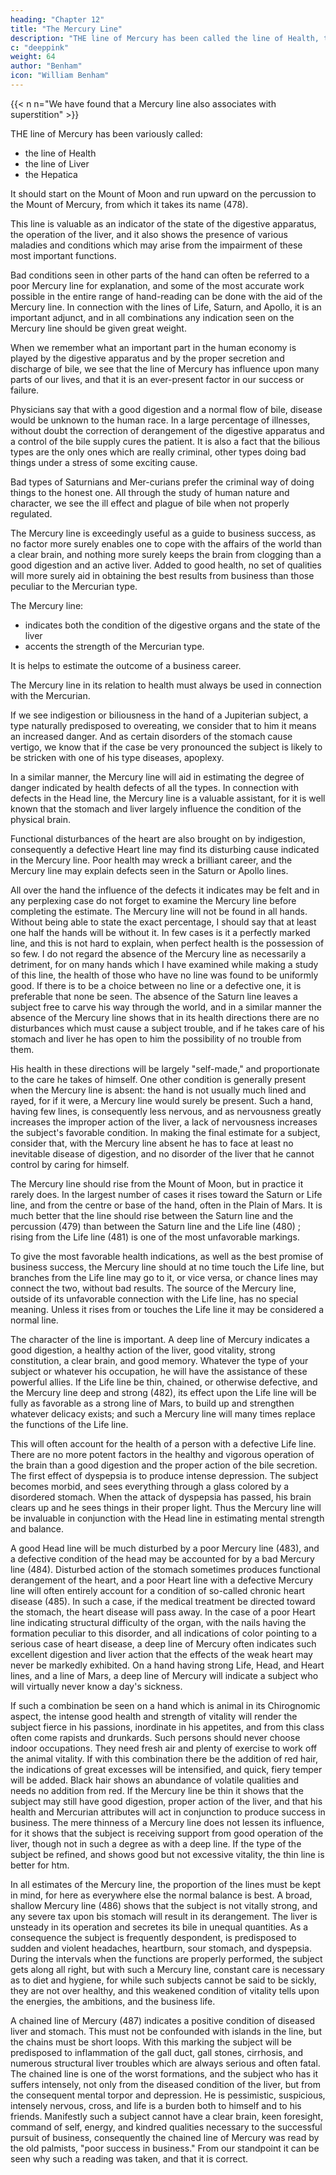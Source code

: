 ```yaml
---
heading: "Chapter 12"
title: "The Mercury Line"
description: "THE line of Mercury has been called the line of Health, the line of Liver, and the Hepatica"
c: "deeppink"
weight: 64
author: "Benham"
icon: "William Benham"
---
```



{{< n n="We have found that a Mercury line also associates with superstition" >}}



THE line of Mercury has been variously called:
- the line of Health
- the line of Liver
- the Hepatica

It should start on the Mount of Moon and run upward on the percussion to the Mount of Mercury, from which it takes its name (478).

This line is valuable as an indicator of the state of the digestive apparatus, the operation of the liver, and it also shows the presence of various maladies and conditions which may arise from the impairment of these most important functions. 

Bad conditions seen in other parts of the hand can often be referred to a poor Mercury line for explanation, and some of the most accurate work possible in the entire range of hand-reading can be done with the aid of the Mercury line. In connection with the lines of Life, Saturn, and Apollo, it is an important adjunct, and in all combinations any indication seen on the Mercury line should be given great weight. 

When we remember what an important part in the human economy is played by the digestive apparatus and by the proper secretion and discharge of bile, we see that the line of Mercury has influence upon many parts of our lives, and that it is an ever-present factor in our success or failure. 

Physicians say that with a good digestion and a normal flow of bile, disease would be unknown to the human race. In a large percentage of illnesses, without doubt the correction of derangement of the digestive apparatus and a control of the bile supply cures the patient. It is also a fact that the bilious types are the only ones which are really criminal, other types doing bad things under a stress of some exciting cause. 

Bad types of Saturnians and Mer-curians prefer the criminal way of doing things to the honest one. All through the study of human nature and character, we see the ill effect and plague of bile when not properly regulated. 

The Mercury line is exceedingly useful as a guide to business success, as no factor more surely enables one to cope with the affairs of the world than a clear brain, and nothing more surely keeps the brain from clogging than a good digestion and an active liver. Added to good health, no set of qualities will more surely aid in obtaining the best results from business than those peculiar to the Mercurian type. 

The Mercury line:
- indicates both the condition of the digestive organs and the state of the liver
- accents the strength of the Mercurian type.

It is helps to estimate the outcome of a business career. 

<!-- The Line Of Mercury 629 No. 478.  -->

The Mercury line in its relation to health must always be used in connection with the Mercurian. 

If we see indigestion or biliousness in the hand of a Jupiterian subject, a type naturally predisposed to overeating, we consider that to him it means an increased danger. And as certain disorders of the stomach cause vertigo, we know that if the case be very pronounced the subject is likely to be stricken with one of his type diseases, apoplexy. 

In a similar manner, the Mercury line will aid in estimating the degree of danger indicated by health defects of all the types. In connection with defects in the Head line, the Mercury line is a valuable assistant, for it is well known that the stomach and liver largely influence the condition of the physical brain.

Functional disturbances of the heart are also brought on by indigestion, consequently a defective Heart line may find its disturbing cause indicated in the Mercury line. Poor health may wreck a brilliant career, and the Mercury line may explain defects seen in the Saturn or Apollo lines. 

All over the hand the influence of the defects it indicates may be felt and in any perplexing case do not forget to examine the Mercury line before completing the estimate. The Mercury line will not be found in all hands. Without being able to state the exact percentage, I should say that at least one half the hands will be without it. In few cases is it a perfectly marked line, and this is not hard to explain, when perfect health is the possession of so few. I do not regard the absence of the Mercury line as necessarily a detriment, for on many hands which I have examined while making a study of this line, the health of those who have no line was found to be uniformly good. If there is to be a choice between no line or a defective one, it is preferable that none be seen. The absence of the Saturn line leaves a subject free to carve his way through the world, and in a similar manner the absence of the Mercury line shows that in its health directions there are no disturbances which must cause a subject trouble, and if he takes care of his stomach and liver he has open to him the possibility of no trouble from them. 

His health in these directions will be largely "self-made," and proportionate to the care he takes of himself. One other condition is generally present when the Mercury line is absent: the hand is not usually much lined and rayed, for if it were, a Mercury line would surely be present. Such a hand, having few lines, is consequently less nervous, and as nervousness greatly increases the improper action of the liver, a lack of nervousness increases the subject's favorable condition. In making the final estimate for a subject, consider that, with the Mercury line absent he has to face at least no inevitable disease of digestion, and no disorder of the liver that he cannot control by caring for himself. 

The Mercury line should rise from the Mount of Moon, but in practice it rarely does. In the largest number of cases it rises toward the Saturn or Life line, and from the centre or base of the hand, often in the Plain of Mars. It is much better that the line should rise between the Saturn line and the percussion (479) than between the Saturn line and the Life line (480) ; rising from the Life line (481) is one of the most unfavorable markings. 

To give the most favorable health indications, as well as the best promise of business success, the Mercury line should at no time touch the Life line, but branches from the Life line may go to it, or vice versa, or chance lines may connect the two, without bad results. The source of the Mercury line, outside of its unfavorable connection with the Life line, has no special meaning. Unless it rises from or touches the Life line it may be considered a normal line. 

The character of the line is important. A deep line of Mercury indicates a good digestion, a healthy action of the liver, good vitality, strong constitution, a clear brain, and good memory. Whatever the type of your subject or whatever his occupation, he will have the assistance of these powerful allies. If the Life line be thin, chained, or otherwise defective, and the Mercury line deep and strong (482), its effect upon the Life line will be fully as favorable as a strong line of Mars, to build up and strengthen whatever delicacy exists; and such a Mercury line will many times replace the functions of the Life line. 

This will often account for the health of a person with a defective Life line. There are no more potent factors in the healthy and vigorous operation of the brain than a good digestion and the proper action of the bile secretion. The first effect of dyspepsia is to produce intense depression. The subject becomes morbid, and sees everything through a glass colored by a disordered stomach. When the attack of dyspepsia has passed, his brain clears up and he sees things in their proper light. Thus the Mercury line will be invaluable in conjunction with the Head line in estimating mental strength and balance. 

A good Head line will be much disturbed by a poor Mercury line (483), and a defective condition of the head may be accounted for by a bad Mercury line (484). Disturbed action of the stomach sometimes produces functional derangement of the heart, and a poor Heart line with a defective Mercury line will often entirely account for a condition of so-called chronic heart disease (485). In such a case, if the medical treatment be directed toward the stomach, the heart disease will pass away. In the case of a poor Heart line indicating structural difficulty of the organ, with the nails having the formation peculiar to this disorder, and all indications of color pointing to a serious case of heart disease, a deep line of Mercury often indicates such excellent digestion and liver action that the effects of the weak heart may never be markedly exhibited. On a hand having strong Life, Head, and Heart lines, and a line of Mars, a deep line of Mercury will indicate a subject who will virtually never know a day's sickness. 

If such a combination be seen on a hand which is animal in its Chirognomic aspect, the intense good health and strength of vitality will render the subject fierce in his passions, inordinate in his appetites, and from this class often come rapists and drunkards. Such persons should never choose indoor occupations. They need fresh air and plenty of exercise to work off the animal vitality. If with this combination there be the addition of red hair, the indications of great excesses will be intensified, and quick, fiery temper will be added. Black hair shows an abundance of volatile qualities and needs no addition from red. If the Mercury line be thin it shows that the subject may still have good digestion, proper action of the liver, and that his health and Mercurian attributes will act in conjunction to produce success in business. The mere thinness of a Mercury line does not lessen its influence, for it shows that the subject is receiving support from good operation of the liver, though not in such a degree as with a deep line. If the type of the subject be refined, and shows good but not excessive vitality, the thin line is better for htm.

In all estimates of the Mercury line, the proportion of the lines must be kept in mind, for here as everywhere else the normal balance is best. A broad, shallow Mercury line (486) shows that the subject is not vitally strong, and any severe tax upon bis stomach will result in its derangement. The liver is unsteady in its operation and secretes its bile in unequal quantities. As a consequence the subject is frequently despondent, is predisposed to sudden and violent headaches, heartburn, sour stomach, and dyspepsia. During the intervals when the functions are properly performed, the subject gets along all right, but with such a Mercury line, constant care is necessary as to diet and hygiene, for while such subjects cannot be said to be sickly, they are not over healthy, and this weakened condition of vitality tells upon the energies, the ambitions, and the business life.

A chained line of Mercury (487) indicates a positive condition of diseased liver and stomach. This must not be confounded with islands in the line, but the chains must be short loops. With this marking the subject will be predisposed to inflammation of the gall duct, gall stones, cirrhosis, and numerous structural liver troubles which are always serious and often fatal. The chained line is one of the worst formations, and the subject who has it suffers intensely, not only from the diseased condition of the liver, but from the consequent mental torpor and depression. He is pessimistic, suspicious, intensely nervous, cross, and life is a burden both to himself and to his friends. Manifestly such a subject cannot have a clear brain, keen foresight, command of self, energy, and kindred qualities necessary to the successful pursuit of business, consequently the chained line of Mercury was read by the old palmists, "poor success in business." From our standpoint it can be seen why such a reading was taken, and that it is correct. 

<!-- The Line Of Mercury Part 2 633 No. 482. The Line Of Mercury Part 2 634 No. 483. The Line Of Mercury Part 2 635 No. 484. The Line Of Mercury Part 2 636 No. 485. The Line Of Mercury Part 2 637 No. 486. The Line Of Mercury Part 2 638 No. 487. -->

